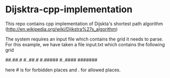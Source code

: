 # Dijsktra-cpp-implementation

This repo contains cpp implementation of Dijskta's shortest path algorithm (http://en.wikipedia.org/wiki/Dijkstra%27s_algorithm)	 

The system requires an input file which contains the grid it needs to parse. For this example, we have taken a file input.txt which contains the following grid

##.##.#
#..##.#
#.#####
#..####
#######

here # is for forbidden places and . for allowed places.